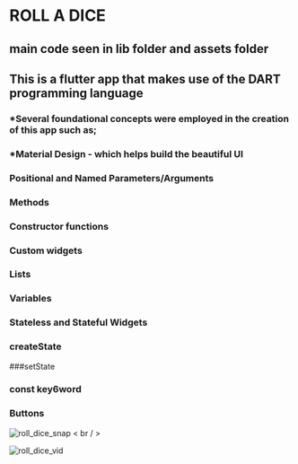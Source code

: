 # **ROLL A DICE**  <br>

## main code seen in lib folder and assets folder <br>
## This is a flutter app that makes use of the DART programming language <br>

### *Several foundational concepts were employed in the creation of this app such as; <br>
### *Material Design - which helps build the beautiful UI <br>
### Positional and Named Parameters/Arguments <br>
### Methods <br>
### Constructor functions <br>
### Custom widgets <br>
### Lists <br>
### Variables <br>
### Stateless and Stateful Widgets <br>
### createState <br>
###setState <br>
### const key6word <br>
### Buttons <br>

   

![roll_dice_snap](https://github.com/user-attachments/assets/018c60a2-9796-445e-8a4a-bf0fc5d27b06) < br / >

![roll_dice_vid](https://github.com/user-attachments/assets/b66962b0-03c2-469c-ac7e-f740180a690a) 
